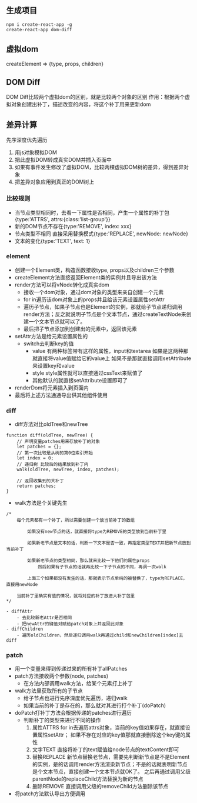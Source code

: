 ## 生成项目
```
npm i create-react-app -g
create-react-app dom-diff
```

## 虚拟dom
createElement => {type, props, children}

## DOM Diff
DOM Diff比较两个虚拟dom的区别，就是比较两个对象的区别
作用：根据两个虚拟对象创建出补丁，描述改变的内容，将这个补丁用来更新dom

## 差异计算
先序深度优先遍历
1. 用js对象模拟DOM
2. 把此虚拟DOM转成真实DOM并插入页面中
3. 如果有事件发生修改了虚拟DOM，比较两棵虚拟DOM树的差异，得到差异对象
4. 把差异对象应用到真正的DOM树上

### 比较规则
- 当节点类型相同时，去看一下属性是否相同，产生一个属性的补丁包{type:'ATTRS', attrs:{class:'list-group'}}
- 新的DOM节点不存在{type:'REMOVE', index: xxx}
- 节点类型不相同 直接采用替换模式{type:'REPLACE', newNode: newNode}
- 文本的变化{type:'TEXT', text: 1}

### element
- 创建一个Element类，构造函数接收type, props以及children三个参数
- createElement方法直接返回Element类的实例并且导出该方法
- render方法可以将vNode转化成真实dom
    - 接收一个dom对象，通过dom对象的类型来亲自创建一个元素
    - for in遍历该dom对象上的props并且给该元素设置属性setAttr
    - 遍历子节点，如果子节点也是Element的实例，那就给子节点递归调用render方法；反之就说明子节点是个文本节点，通过createTextNode来创建一个文本节点就可以了。
    - 最后把子节点添加到创建出的元素中，返回该元素
- setAttr方法是给元素设置属性的
    - switch去判断key的值
        - value
            有两种标签带有这样的属性，input和textarea
            如果是这两种那就直接将value值赋给它的value上
            如果不是那就直接调用setAttribute来设置key和value
        - style
            style属性就可以直接通过cssText来赋值了
        - 其他默认的就直接setAttribute设置即可了
- renderDom将元素插入到页面内
- 最后将上述方法通通导出供其他组件使用

### diff
- diff方法对比oldTree和newTree
```
function diff(oldTree, newTree) {
    // 声明变量patches用来存放补丁的对象
    let patches = {};
    // 第一次比较是从树的第0位索引开始
    let index = 0;
    // 递归树 比较后的结果放到补丁内
    walk(oldTree, newTree, index, patches);

    // 返回收集到的大补丁
    return patches;
}
```
- walk方法是个关键先生
```
/* 
    每个元素都有一个补丁，所以需要创建一个放当前补丁的数组

        如果没有new节点的话，就直接将type为REMOVE的类型放到当前补丁里

        如果新老节点是文本的话，判断一下文本是否一致，再指定类型TEXT并把新节点放到当前补丁

        如果新老节点的类型相同，那么就来比较一下他们的属性props
            然后如果有子节点的话就再比较一下子节点的不同，再调一次walk

        上面三个如果都没有发生的话，那就表示节点单纯的被替换了，type为REPLACE，直接用newNode

    当前补丁里确实有值的情况，就将对应的补丁放进大补丁包里
*/
```
    - diffAttr
        - 去比较新老Attr是否相同
        - 把newAttr的键值对赋给patch对象上并返回此对象
    - diffChildren
        - 遍历oldChildren，然后递归调用walk再通过child和newChildren[index]去diff
    



### patch
- 用一个变量来得到传递过来的所有补丁allPatches
- patch方法接收两个参数(node, patches)
    - 在方法内部调用walk方法，给某个元素打上补丁
- walk方法里获取所有的子节点
    - 给子节点也进行先序深度优先遍历，递归walk
    - 如果当前的补丁是存在的，那么就对其进行打个补丁(doPatch)
- doPatch打补丁方法会根据传递的patches进行遍历
    - 判断补丁的类型来进行不同的操作
        1. 属性ATTRS
            for in去遍历attrs对象，当前的key值如果存在，就直接设置属性setAttr； 如果不存在对应的key值那就直接删除这个key键的属性
        2. 文字TEXT
            直接将补丁的text赋值给node节点的textContent即可
        3. 替换REPLACE
            新节点替换老节点，需要先判断新节点是不是Element的实例，是的话调用render方法渲染新节点；不是的话就表明新节点是个文本节点，直接创建一个文本节点就OK了。
            之后再通过调用父级parentNode的replaceChild方法替换为新的节点
        4. 删除REMOVE
            直接调用父级的removeChild方法删除该节点
- 将patch方法默认导出方便调用
